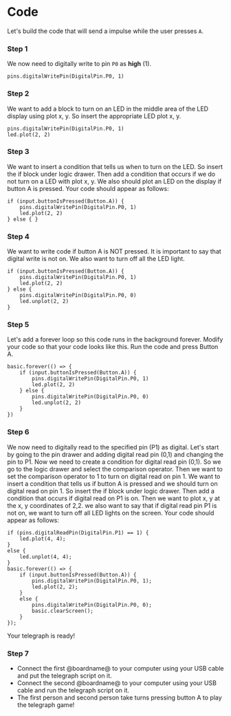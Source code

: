 # Code 

Let's build the code that will send a impulse while the user presses ``A``.

### Step 1

We now need to digitally write to pin ``P0`` as **high** (1). 

```blocks
pins.digitalWritePin(DigitalPin.P0, 1)
```

### Step 2

We want to add a block to turn on an LED in the middle area of the LED display using plot x, y. 
So insert the appropriate LED plot x, y. 

```blocks
pins.digitalWritePin(DigitalPin.P0, 1)
led.plot(2, 2)
```

### Step 3

We want to insert a condition that tells us when to turn on the LED. So insert the if block under logic drawer. 
Then add a condition that occurs if we do not turn on a LED with plot x, y. We also should plot an LED on the display if button A is pressed. Your code should appear as follows:

```blocks
if (input.buttonIsPressed(Button.A)) {
    pins.digitalWritePin(DigitalPin.P0, 1)
    led.plot(2, 2)
} else { }
```


### Step 4

We want to write code if button A is NOT pressed. It is important to say that digital write is not on. We also want to turn off all the LED light.

```blocks
if (input.buttonIsPressed(Button.A)) {
    pins.digitalWritePin(DigitalPin.P0, 1)
    led.plot(2, 2)
} else {
    pins.digitalWritePin(DigitalPin.P0, 0)
    led.unplot(2, 2)
}
```

### Step 5

Let's add a forever loop so this code runs in the background forever. Modify your code so that your code looks like this. Run the code and press Button A. 

```blocks
basic.forever(() => {
    if (input.buttonIsPressed(Button.A)) {
        pins.digitalWritePin(DigitalPin.P0, 1)
        led.plot(2, 2)
    } else {
        pins.digitalWritePin(DigitalPin.P0, 0)
        led.unplot(2, 2)
    }
})
```

### Step 6

We now need to digitally read to the specified pin (P1) as digital. Let's start by going to the pin drawer and adding digital read pin (0,1) and changing the pin to P1. Now we need to create a condition for digital read pin (0,1). So we go to the logic drawer and select the comparison operator. Then we want to set the comparison operator to 1 to turn on digital read on pin 1. We want to insert a condition that tells us if button A is pressed and we should turn on digital read on pin 1. So insert the if block under logic drawer. Then add a condition that occurs if digital read on P1 is on. Then we want to plot x, y at the x, y coordinates of 2,2. we also want to say that if digital read pin P1 is not on, we want to turn off all LED lights on the screen. Your code should appear as follows:

```blocks
if (pins.digitalReadPin(DigitalPin.P1) == 1) {
    led.plot(4, 4);
}
else {
    led.unplot(4, 4);
}
basic.forever(() => {
    if (input.buttonIsPressed(Button.A)) {
        pins.digitalWritePin(DigitalPin.P0, 1);
        led.plot(2, 2);
    }
    else {
        pins.digitalWritePin(DigitalPin.P0, 0);
        basic.clearScreen();
    }
});
```

Your telegraph is ready!

### Step 7

* Connect the first @boardname@ to your computer using your USB cable and put the telegraph script on it.
* Connect the second @boardname@ to your computer using your USB cable and run the telegraph script on it.
* The first person and second person take turns pressing button A to play the telegraph game!
